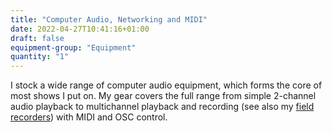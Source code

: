 ```yaml
---
title: "Computer Audio, Networking and MIDI"
date: 2022-04-27T10:41:16+01:00
draft: false
equipment-group: "Equipment"
quantity: "1"
---
```


I stock a wide range of computer audio equipment, which forms the core of most shows I put on. My gear covers the full range from simple 2-channel audio playback to multichannel playback and recording (see also my [field recorders](../field_test)) with MIDI and OSC control.